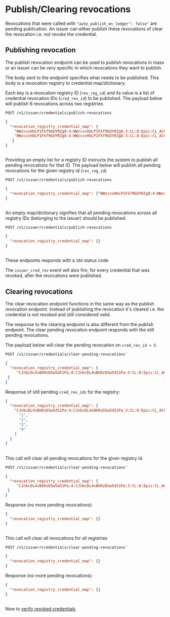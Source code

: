 # Publish/Clearing revocations
Revocations that were called with ```"auto_publish_on_ledger": false"``` are pending publication. An issuer can either publish these revocations of clear the revocation i.e. not revoke the credential. 
## Publishing revocation
The publish revocation endpoint can be used to publish revocations in mass or an issuer can be very specific in which revocations they want to publish.

The body sent to the endpoint specifies what needs to be published. This body is a revocation registry to credential map/dictionary. 

Each key is a revocation registry ID (```rev_reg_id```) and its value is a list of credential revocation IDs (```cred_rev_id```) to be published.
The payload below will publish 6 revocations across two registries. 
```http
POST /v1/issuer/credentials/publish-revocations
```
```json
{
  "revocation_registry_credential_map": {
    "WWzcvsHULP1Fkf9GUYRZg8:4:WWzcvsHULP1Fkf9GUYRZg8:3:CL:8:Epic:CL_ACCUM:cd2e0473-31f7-4cde-883d-6fceac1ce0d7":["1","2","3"],
    "WWzcvsHULP1Fkf9GUYRZg8:4:WWzcvsHULP1Fkf9GUYRZg8:3:CL:8:Epic:CL_ACCUM:bf1219ca-75bf-4931-911b-1fe2ace39683":["1","2","4"]
   }
}
```
##

Providing an empty list for a registry ID instructs the system to publish all pending revocations for that ID. The payload below will publish all pending revocations for the given registry id (```rev_reg_id```) 
 
```http
POST /v1/issuer/credentials/publish-revocations
```
```json
{
  "revocation_registry_credential_map": {"WWzcvsHULP1Fkf9GUYRZg8:4:WWzcvsHULP1Fkf9GUYRZg8:3:CL:8:Epic:CL_ACCUM:cd2e0473-31f7-4cde-883d-6fceac1ce0d7":[]}
}
```
##
 
An empty map/dictionary signifies that all pending revocations across all registry IDs (belonging to the issuer) should be published. 

```http
POST /v1/issuer/credentials/publish-revocations
```
```json
{
  "revocation_registry_credential_map": {}
}
```

##
These endpoints responds with a ```204``` status code

The ```issuer_cred_rev``` event will also fire, for every credential that was revoked, after the revocations were published.


## Clearing revocations

The clear revocation endpoint functions in the same way as the publish revocation endpoint. Instead of publishing the revocation it's cleared i.e. the credential is not revoked and still considered valid.

The response to the clearing endpoint is also different from the publish endpoint. The clear pending revocation endpoint responds with the *still* pending revocations.


The payload below will clear the pending revocation on ```cred_rev_id = 5```.
```http
POST /v1/issuer/credentials/clear-pending-revocations'
```
```json
{
  "revocation_registry_credential_map": {
     "CJnbcDL4vBkRzDSw5dS1Pa:4:CJnbcDL4vBkRzDSw5dS1Pa:3:CL:8:Epic:CL_ACCUM:55bd2b4c-672b-4749-b8d3-b1b8137d1012":["5"]
 }
}
```

Response of still pending ```cred_rev_ids``` for the registry:
```json
{
  "revocation_registry_credential_map": {
    "CJnbcDL4vBkRzDSw5dS1Pa:4:CJnbcDL4vBkRzDSw5dS1Pa:3:CL:8:Epic:CL_ACCUM:55bd2b4c-672b-4749-b8d3-b1b8137d1012": [
      "1",
      "2",
      "3",
      "4"
    ]
  }
}
```
##
This call will clear all pending revocations for the given registry id.
```http
POST /v1/issuer/credentials/clear-pending-revocations'
```
```json
{
  "revocation_registry_credential_map": {
     "CJnbcDL4vBkRzDSw5dS1Pa:4:CJnbcDL4vBkRzDSw5dS1Pa:3:CL:8:Epic:CL_ACCUM:55bd2b4c-672b-4749-b8d3-b1b8137d1012":[]
 }
}
```
Response (no more pending revocations):
```json
{
  "revocation_registry_credential_map": {}
}
```
##
This call will clear all revocations for all registries
```http
POST /v1/issuer/credentials/clear-pending-revocations'
```
```json
{
  "revocation_registry_credential_map": {}
}
```
Response (no more pending revocations):
```json
{
  "revocation_registry_credential_map": {}
}
```
##

Now to [verify revoked credentials](../7.%20Verify%20Credential.md#Verifying-revoked-credentials)
